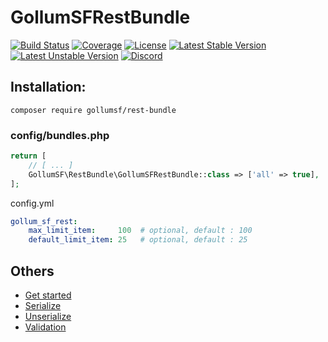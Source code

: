 # GollumSFRestBundle

[![Build Status](https://travis-ci.org/GollumSF/rest-bundle.svg?branch=master)](https://travis-ci.org/GollumSF/rest-bundle)
[![Coverage](https://coveralls.io/repos/github/GollumSF/rest-bundle/badge.svg?branch=master)](https://coveralls.io/github/GollumSF/rest-bundle)
[![License](https://poser.pugx.org/gollumsf/rest-bundle/license)](https://packagist.org/packages/gollumsf/rest-bundle)
[![Latest Stable Version](https://poser.pugx.org/gollumsf/rest-bundle/v/stable)](https://packagist.org/packages/gollumsf/rest-bundle)
[![Latest Unstable Version](https://poser.pugx.org/gollumsf/rest-bundle/v/unstable)](https://packagist.org/packages/gollumsf/rest-bundle)
[![Discord](https://img.shields.io/discord/671741944149573687?color=purple&label=discord)](https://discord.gg/xMBc5SQ)


## Installation:

```shell
composer require gollumsf/rest-bundle
```

### config/bundles.php
```php
return [
    // [ ... ]
    GollumSF\RestBundle\GollumSFRestBundle::class => ['all' => true],
];
```

config.yml

```yaml
gollum_sf_rest:
    max_limit_item:     100  # optional, default : 100
    default_limit_item: 25   # optional, default : 25
```

## Others

 - [Get started](docs/GetStarted.md)
 - [Serialize](docs/GetStarted.md)
 - [Unserialize](docs/GetStarted.md)
 - [Validation](docs/Validate)
